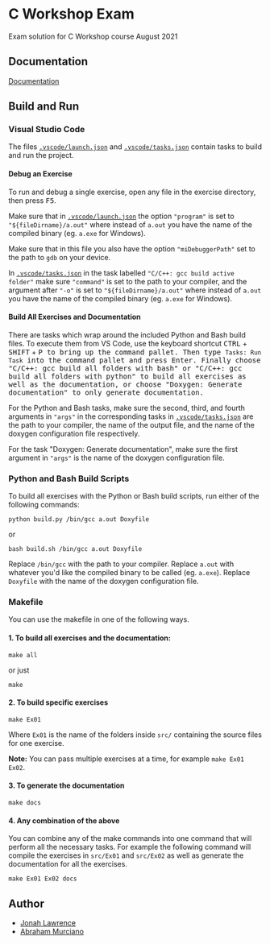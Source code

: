 # C Workshop Exam

Exam solution for C Workshop course August 2021

## Documentation

[Documentation](https://abrahammurciano.github.io/C-Workshop-Exam/files.html)

## Build and Run

### Visual Studio Code

The files [`.vscode/launch.json`](.vscode/launch.json) and [`.vscode/tasks.json`](.vscode/tasks.json) contain tasks to build and run the project.

#### Debug an Exercise

To run and debug a single exercise, open any file in the exercise directory, then press <kbd>F5</kbd>.

Make sure that in [`.vscode/launch.json`](.vscode/launch.json) the option `"program"` is set to `"${fileDirname}/a.out"` where instead of `a.out` you have the name of the compiled binary (eg. `a.exe` for Windows).

Make sure that in this file you also have the option `"miDebuggerPath"` set to the path to `gdb` on your device.

In [`.vscode/tasks.json`](.vscode/tasks.json) in the task labelled `"C/C++: gcc build active folder"` make sure `"command"` is set to the path to your compiler, and the argument after `"-o"` is set to `"${fileDirname}/a.out"` where instead of `a.out` you have the name of the compiled binary (eg. `a.exe` for Windows).

#### Build All Exercises and Documentation

There are tasks which wrap around the included Python and Bash build files. To execute them from VS Code, use the keyboard shortcut <kbd>CTRL</kbd> + <kbd>SHIFT</kbd> + <kbd>P<kbd> to bring up the command pallet. Then type `Tasks: Run Task` into the command pallet and press <kbd>Enter</kbd>. Finally choose "C/C++: gcc build all folders with bash" or "C/C++: gcc build all folders with python" to build all exercises as well as the documentation, or choose "Doxygen: Generate documentation" to only generate documentation.

For the Python and Bash tasks, make sure the second, third, and fourth arguments in `"args"` in the corresponding tasks in [`.vscode/tasks.json`](.vscode/tasks.json) are the path to your compiler, the name of the output file, and the name of the doxygen configuration file respectively.

For the task "Doxygen: Generate documentation", make sure the first argument in `"args"` is the name of the doxygen configuration file.

### Python and Bash Build Scripts

To build all exercises with the Python or Bash build scripts, run either of the following commands:

```
python build.py /bin/gcc a.out Doxyfile
```

or

```
bash build.sh /bin/gcc a.out Doxyfile
```

Replace `/bin/gcc` with the path to your compiler.
Replace `a.out` with whatever you'd like the compiled binary to be called (eg. `a.exe`).
Replace `Doxyfile` with the name of the doxygen configuration file.

### Makefile

You can use the makefile in one of the following ways.

#### 1. To build all exercises and the documentation:

```
make all
```

or just

```
make
```

#### 2. To build specific exercises

```
make Ex01
```

Where `Ex01` is the name of the folders inside `src/` containing the source files for one exercise.

**Note:** You can pass multiple exercises at a time, for example `make Ex01 Ex02`.

#### 3. To generate the documentation

```
make docs
```

#### 4. Any combination of the above

You can combine any of the make commands into one command that will perform all the necessary tasks. For example the following command will compile the exercises in `src/Ex01` and `src/Ex02` as well as generate the documentation for all the exercises.

```
make Ex01 Ex02 docs
```

## Author

-   [Jonah Lawrence](https://www.github.com/DenverCoder1)
-   [Abraham Murciano](https://www.github.com/abrahammurciano)
